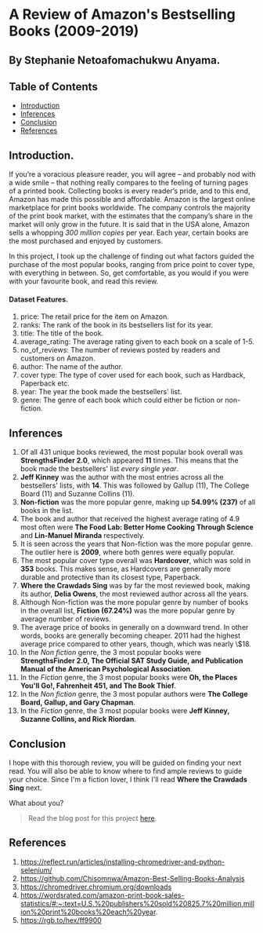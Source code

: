 # A Review of Amazon's Bestselling Books (2009-2019)
## By Stephanie Netoafomachukwu Anyama.

## Table of Contents
<ul>
<li><a href="#intro">Introduction</a></li>
<li><a href="#inferences">Inferences</a></li>
<li><a href="#conclusion">Conclusion</a></li>
<li><a href="#references">References</a></li>
</ul>


<a id='intro'></a>
## Introduction.
If you’re a voracious pleasure reader, you will agree – and probably nod with a wide smile – that nothing really compares to the feeling of turning pages of a printed book. Collecting books is every reader’s pride, and to this end, Amazon has made this possible and affordable. Amazon is the largest online marketplace for print books worldwide. The company controls the majority of the print book market, with the estimates that the company’s share in the market will only grow in the future. It is said that in the USA alone, Amazon sells a whopping _300 million copies_ per year. Each year, certain books are the most purchased and enjoyed by customers.

In this project, I took up the challenge of finding out what factors guided the purchase of the most popular books, ranging from price point to cover type, with everything in between. So, get comfortable, as you would if you were with your favourite book, and read this review.

#### Dataset Features.
1. price: The retail price for the item on Amazon.
2. ranks: The rank of the book in its bestsellers list for its year.
3. title: The title of the book.
4. average_rating: The average rating given to each book on a scale of 1-5.
5. no_of_reviews: The number of reviews posted by readers and customers on Amazon.
6. author: The name of the author.
7. cover type: The type of cover used for each book, such as Hardback, Paperback etc. 
8. year: The year the book made the bestsellers' list.
9. genre: The genre of each book which could either be fiction or non-fiction.

<a id='inferences'></a>
## Inferences
1. Of all 431 unique books reviewed, the most popular book overall was __StrengthsFinder 2.0__, which appeared __11__ times. This means that the book made the bestsellers' list _every single year_.
2. __Jeff Kinney__ was the author with the most entries across all the bestsellers' lists, with __14__. This was followed by Gallup (11), The College Board (11) and Suzanne Collins (11).
3. __Non-fiction__ was the more popular genre, making up __54.99% (237)__ of all books in the list.
4. The book and author that received the highest average rating of 4.9 most often were __The Food Lab: Better Home Cooking Through Science__ and __Lin-Manuel Miranda__ respectively. 
5. It is seen across the years that Non-fiction was the more popular genre. The outlier here is __2009__, where both genres were equally popular.
6. The most popular cover type overall was __Hardcover__, which was sold in __353__ books. This makes sense, as Hardcovers are generally more durable and protective than its closest type, Paperback.
7. __Where the Crawdads Sing__ was by far the most reviewed book, making its author, __Delia Owens__, the most reviewed author across all the years.
8. Although Non-fiction was the more popular genre by number of books in the overall list, __Fiction (67.24%)__ was the more popular genre by average number of reviews.
9. The average price of books in generally on a downward trend. In other words, books are generally becoming cheaper. 2011 had the highest average price compared to other years, though, which was nearly \\$18.
10. In the _Non fiction_ genre, the 3 most popular books were __StrengthsFinder 2.0, The Official SAT Study Guide, and Publication Manual of the American Psychological Association__. 
11. In the _Fiction_ genre, the 3 most popular books were __Oh, the Places You'll Go!, Fahrenheit 451, and The Book Thief__.
12. In the _Non fiction_ genre, the 3 most popular authors were __The College Board, Gallup, and Gary Chapman__. 
13. In the _Fiction_ genre, the 3 most popular books were __Jeff Kinney, Suzanne Collins, and Rick Riordan__.

<a id='conclusion'></a>
## Conclusion

I hope with this thorough review, you will be guided on finding your next read. You will also be able to know where to find ample reviews to guide your choice. Since I'm a fiction lover, I think I'll read __Where the Crawdads Sing__ next. 

What about you?

> Read the blog post for this project [here](https://docs.google.com/document/d/1NMBxlHDjWoh4JAuFfTvvWq5OSd688g8H/edit?usp=share_link&ouid=111491279088160291753&rtpof=true&sd=true).

<a id='references'></a>
## References
1. https://reflect.run/articles/installing-chromedriver-and-python-selenium/
2. https://github.com/Chisomnwa/Amazon-Best-Selling-Books-Analysis
3. https://chromedriver.chromium.org/downloads
4. https://wordsrated.com/amazon-print-book-sales-statistics/#:~:text=U.S.%20publishers%20sold%20825.7%20million,million%20print%20books%20each%20year.
5. https://rgb.to/hex/ff9900
